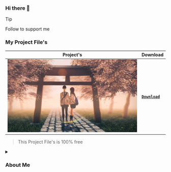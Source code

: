 ### Hi there 👋

> [!TIP]
> Follow to support me

### My Project File's
| Project's | Download |
| --- | --- |
| ![1](./media/image/e3d.jpg) | [**`Download`**](./media/file/e3d.aep) |

> This Project File's is 100% free

<details>
<summary><h3>About Me</h3></summary>
<div markdown="1">
  
#### Software's
- Adobe After Effects CC 2023
- Adobe Photoshop CC 2020
- Blender 3D

#### My PC Spec
- Ryzen 5-7500F 5.0GHz
- RTX 3060 12GB
- RAM 32GB DDR5 6000MHz
- SSD 1TB
- PSU 650W

</div>
</details>
